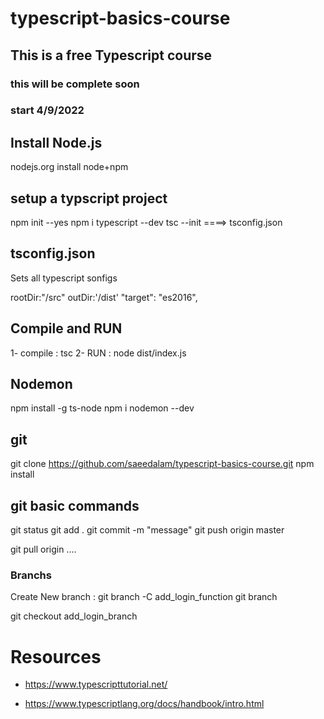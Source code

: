 # typescript-basics-course

## This is a free Typescript course

### this will be complete soon

### start 4/9/2022

## Install Node.js

nodejs.org
install node+npm

## setup a typscript project

npm init --yes
npm i typescript --dev
tsc --init ====> tsconfig.json

## tsconfig.json

Sets all typescript sonfigs

rootDir:"/src"
outDir:'/dist'
"target": "es2016",

## Compile and RUN

1- compile : tsc
2- RUN : node dist/index.js

## Nodemon

npm install -g ts-node
npm i nodemon --dev

## git

git clone https://github.com/saeedalam/typescript-basics-course.git
npm install

## git basic commands

git status
git add .
git commit -m "message"
git push origin master

git pull origin ....

### Branchs

Create New branch :
git branch -C add_login_function
git branch

git checkout add_login_branch

# Resources

- https://www.typescripttutorial.net/

- https://www.typescriptlang.org/docs/handbook/intro.html
